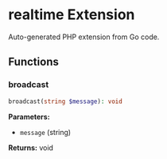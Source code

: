 # realtime Extension

Auto-generated PHP extension from Go code.

## Functions

### broadcast

```php
broadcast(string $message): void
```

**Parameters:**

- `message` (string)

**Returns:** void


